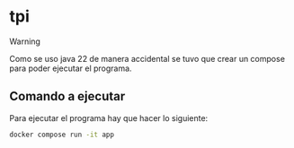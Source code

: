 # tpi

> [!WARNING]
> Como se uso java 22 de manera accidental se tuvo que crear un compose para poder ejecutar el programa. 

## Comando a ejecutar 
Para ejecutar el programa hay que hacer lo siguiente: 

```bash 
docker compose run -it app
```
